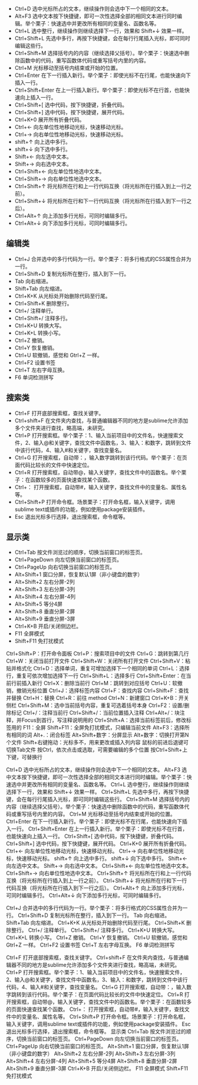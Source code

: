 *   Ctrl+D 选中光标所占的文本，继续操作则会选中下一个相同的文本。
*   Alt+F3 选中文本按下快捷键，即可一次性选择全部的相同文本进行同时编辑。举个栗子：快速选中并更改所有相同的变量名、函数名等。
*   Ctrl+L 选中整行，继续操作则继续选择下一行，效果和 Shift+↓ 效果一样。
*   Ctrl+Shift+L 先选中多行，再按下快捷键，会在每行行尾插入光标，即可同时编辑这些行。
*   Ctrl+Shift+M 选择括号内的内容（继续选择父括号）。举个栗子：快速选中删除函数中的代码，重写函数体代码或重写括号内里的内容。
*   Ctrl+M 光标移动至括号内结束或开始的位置。
*   Ctrl+Enter 在下一行插入新行。举个栗子：即使光标不在行尾，也能快速向下插入一行。
*   Ctrl+Shift+Enter 在上一行插入新行。举个栗子：即使光标不在行首，也能快速向上插入一行。
*   Ctrl+Shift+[ 选中代码，按下快捷键，折叠代码。
*   Ctrl+Shift+] 选中代码，按下快捷键，展开代码。
*   Ctrl+K+0 展开所有折叠代码。
*   Ctrl+← 向左单位性地移动光标，快速移动光标。
*   Ctrl+→ 向右单位性地移动光标，快速移动光标。
*   shift+↑ 向上选中多行。
*   shift+↓ 向下选中多行。
*   Shift+← 向左选中文本。
*   Shift+→ 向右选中文本。
*   Ctrl+Shift+← 向左单位性地选中文本。
*   Ctrl+Shift+→ 向右单位性地选中文本。
*   Ctrl+Shift+↑ 将光标所在行和上一行代码互换（将光标所在行插入到上一行之前）。
*   Ctrl+Shift+↓ 将光标所在行和下一行代码互换（将光标所在行插入到下一行之后）。
*   Ctrl+Alt+↑ 向上添加多行光标，可同时编辑多行。
*   Ctrl+Alt+↓ 向下添加多行光标，可同时编辑多行。



## 编辑类

*   Ctrl+J 合并选中的多行代码为一行。举个栗子：将多行格式的CSS属性合并为一行。
*   Ctrl+Shift+D 复制光标所在整行，插入到下一行。
*   Tab 向右缩进。
*   Shift+Tab 向左缩进。
*   Ctrl+K+K 从光标处开始删除代码至行尾。
*   Ctrl+Shift+K 删除整行。
*   Ctrl+/ 注释单行。
*   Ctrl+Shift+/ 注释多行。
*   Ctrl+K+U 转换大写。
*   Ctrl+K+L 转换小写。
*   Ctrl+Z 撤销。
*   Ctrl+Y 恢复撤销。
*   Ctrl+U 软撤销，感觉和 Gtrl+Z 一样。
*   Ctrl+F2 设置书签
*   Ctrl+T 左右字母互换。
*   F6 单词检测拼写



## 搜索类

*   Ctrl+F 打开底部搜索框，查找关键字。
*   Ctrl+shift+F 在文件夹内查找，与普通编辑器不同的地方是sublime允许添加多个文件夹进行查找，略高端，未研究。
*   Ctrl+P 打开搜索框。举个栗子：1、输入当前项目中的文件名，快速搜索文件，2、输入@和关键字，查找文件中函数名，3、输入：和数字，跳转到文件中该行代码，4、输入#和关键字，查找变量名。
*   Ctrl+G 打开搜索框，自动带：，输入数字跳转到该行代码。举个栗子：在页面代码比较长的文件中快速定位。
*   Ctrl+R 打开搜索框，自动带@，输入关键字，查找文件中的函数名。举个栗子：在函数较多的页面快速查找某个函数。
*   Ctrl+： 打开搜索框，自动带#，输入关键字，查找文件中的变量名、属性名等。
*   Ctrl+Shift+P 打开命令框。场景栗子：打开命名框，输入关键字，调用sublime text或插件的功能，例如使用package安装插件。
*   Esc 退出光标多行选择，退出搜索框，命令框等。



## 显示类

*   Ctrl+Tab 按文件浏览过的顺序，切换当前窗口的标签页。
*   Ctrl+PageDown 向左切换当前窗口的标签页。
*   Ctrl+PageUp 向右切换当前窗口的标签页。
*   Alt+Shift+1 窗口分屏，恢复默认1屏（非小键盘的数字）
*   Alt+Shift+2 左右分屏-2列
*   Alt+Shift+3 左右分屏-3列
*   Alt+Shift+4 左右分屏-4列
*   Alt+Shift+5 等分4屏
*   Alt+Shift+8 垂直分屏-2屏
*   Alt+Shift+9 垂直分屏-3屏
*   Ctrl+K+B 开启/关闭侧边栏。
*   F11 全屏模式
*   Shift+F11 免打扰模式



Ctrl+Shift+P：打开命令面板 
Ctrl+P：搜索项目中的文件 
Ctrl+G：跳转到第几行 
Ctrl+W：关闭当前打开文件 
Ctrl+Shift+W：关闭所有打开文件 
Ctrl+Shift+V：粘贴并格式化 
Ctrl+D：选择单词，重复可增加选择下一个相同的单词 
Ctrl+L：选择行，重复可依次增加选择下一行 
Ctrl+Shift+L：选择多行 
Ctrl+Shift+Enter：在当前行前插入新行 
Ctrl+X：删除当前行 
Ctrl+M：跳转到对应括号 
Ctrl+U：软撤销，撤销光标位置 
Ctrl+J：选择标签内容 
Ctrl+F：查找内容 
Ctrl+Shift+F：查找并替换 
Ctrl+H：替换 
Ctrl+R：前往 method 
Ctrl+N：新建窗口 
Ctrl+K+B：开关侧栏 
Ctrl+Shift+M：选中当前括号内容，重复可选着括号本身 
Ctrl+F2：设置/删除标记 
Ctrl+/：注释当前行 
Ctrl+Shift+/：当前位置插入注释 
Ctrl+Alt+/：块注释，并Focus到首行，写注释说明用的 
Ctrl+Shift+A：选择当前标签前后，修改标签用的 
F11：全屏 
Shift+F11：全屏免打扰模式，只编辑当前文件 
Alt+F3：选择所有相同的词 
Alt+.：闭合标签 
Alt+Shift+数字：分屏显示 
Alt+数字：切换打开第N个文件 
Shift+右键拖动：光标多不，用来更改或插入列内容 
鼠标的前进后退键可切换Tab文件 
按Ctrl，依次点击或选取，可需要编辑的多个位置 
按Ctrl+Shift+上下键，可替换行

Ctrl+D 选中光标所占的文本，继续操作则会选中下一个相同的文本。 
Alt+F3 选中文本按下快捷键，即可一次性选择全部的相同文本进行同时编辑。举个栗子：快速选中并更改所有相同的变量名、函数名等。 
Ctrl+L 选中整行，继续操作则继续选择下一行，效果和 Shift+↓ 效果一样。 
Ctrl+Shift+L 先选中多行，再按下快捷键，会在每行行尾插入光标，即可同时编辑这些行。 
Ctrl+Shift+M 选择括号内的内容（继续选择父括号）。举个栗子：快速选中删除函数中的代码，重写函数体代码或重写括号内里的内容。 
Ctrl+M 光标移动至括号内结束或开始的位置。 
Ctrl+Enter 在下一行插入新行。举个栗子：即使光标不在行尾，也能快速向下插入一行。 
Ctrl+Shift+Enter 在上一行插入新行。举个栗子：即使光标不在行首，也能快速向上插入一行。 
Ctrl+Shift+[ 选中代码，按下快捷键，折叠代码。 
Ctrl+Shift+] 选中代码，按下快捷键，展开代码。 
Ctrl+K+0 展开所有折叠代码。 
Ctrl+← 向左单位性地移动光标，快速移动光标。 
Ctrl+→ 向右单位性地移动光标，快速移动光标。 
shift+↑ 向上选中多行。 
shift+↓ 向下选中多行。 
Shift+← 向左选中文本。 
Shift+→ 向右选中文本。 
Ctrl+Shift+← 向左单位性地选中文本。 
Ctrl+Shift+→ 向右单位性地选中文本。 
Ctrl+Shift+↑ 将光标所在行和上一行代码互换（将光标所在行插入到上一行之前）。 
Ctrl+Shift+↓ 将光标所在行和下一行代码互换（将光标所在行插入到下一行之后）。 
Ctrl+Alt+↑ 向上添加多行光标，可同时编辑多行。 
Ctrl+Alt+↓ 向下添加多行光标，可同时编辑多行。

Ctrl+J 合并选中的多行代码为一行。举个栗子：将多行格式的CSS属性合并为一行。 
Ctrl+Shift+D 复制光标所在整行，插入到下一行。 
Tab 向右缩进。 
Shift+Tab 向左缩进。 
Ctrl+K+K 从光标处开始删除代码至行尾。 
Ctrl+Shift+K 删除整行。 
Ctrl+/ 注释单行。 
Ctrl+Shift+/ 注释多行。 
Ctrl+K+U 转换大写。 
Ctrl+K+L 转换小写。 
Ctrl+Z 撤销。 
Ctrl+Y 恢复撤销。 
Ctrl+U 软撤销，感觉和 Gtrl+Z 一样。 
Ctrl+F2 设置书签 
Ctrl+T 左右字母互换。 
F6 单词检测拼写

Ctrl+F 打开底部搜索框，查找关键字。 
Ctrl+shift+F 在文件夹内查找，与普通编辑器不同的地方是sublime允许添加多个文件夹进行查找，略高端，未研究。 
Ctrl+P 打开搜索框。举个栗子：1、输入当前项目中的文件名，快速搜索文件，2、输入@和关键字，查找文件中函数名，3、输入：和数字，跳转到文件中该行代码，4、输入#和关键字，查找变量名。 
Ctrl+G 打开搜索框，自动带：，输入数字跳转到该行代码。举个栗子：在页面代码比较长的文件中快速定位。 
Ctrl+R 打开搜索框，自动带@，输入关键字，查找文件中的函数名。举个栗子：在函数较多的页面快速查找某个函数。 
Ctrl+： 打开搜索框，自动带#，输入关键字，查找文件中的变量名、属性名等。 
Ctrl+Shift+P 打开命令框。场景栗子：打开命名框，输入关键字，调用sublime text或插件的功能，例如使用package安装插件。 
Esc 退出光标多行选择，退出搜索框，命令框等。 
显示类 
Ctrl+Tab 按文件浏览过的顺序，切换当前窗口的标签页。 
Ctrl+PageDown 向左切换当前窗口的标签页。 
Ctrl+PageUp 向右切换当前窗口的标签页。 
Alt+Shift+1 窗口分屏，恢复默认1屏（非小键盘的数字） 
Alt+Shift+2 左右分屏-2列 
Alt+Shift+3 左右分屏-3列 
Alt+Shift+4 左右分屏-4列 
Alt+Shift+5 等分4屏 
Alt+Shift+8 垂直分屏-2屏 
Alt+Shift+9 垂直分屏-3屏 
Ctrl+K+B 开启/关闭侧边栏。 
F11 全屏模式 
Shift+F11 免打扰模式
